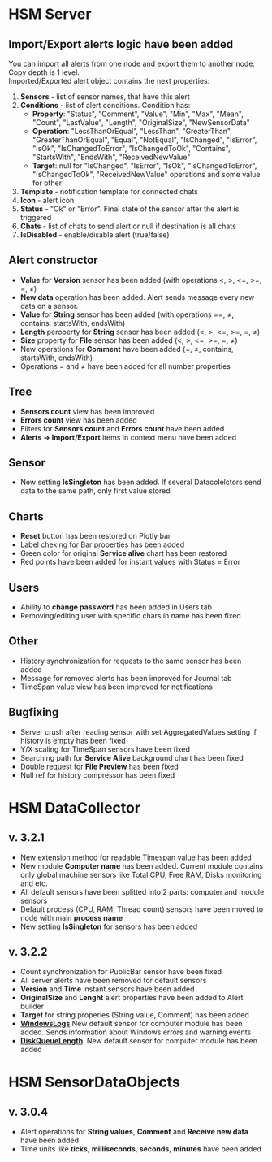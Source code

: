 # HSM Server

## Import/Export alerts logic have been added
You can import all alerts from one node and export them to another node. Copy depth is 1 level.  
Imported/Exported alert object contains the next properties:
1. **Sensors** - list of sensor names, that have this alert
2. **Conditions** - list of alert conditions. Condition has:
    - **Property**: "Status", "Comment", "Value", "Min", "Max", "Mean", "Count", "LastValue", "Length", "OriginalSize", "NewSensorData"
    - **Operation**: "LessThanOrEqual", "LessThan", "GreaterThan", "GreaterThanOrEqual", "Equal", "NotEqual", "IsChanged", "IsError", "IsOk", "IsChangedToError", "IsChangedToOk", "Contains", "StartsWith", "EndsWith", "ReceivedNewValue"
    - **Target**: null for "IsChanged", "IsError", "IsOk", "IsChangedToError", "IsChangedToOk", "ReceivedNewValue" operations and some value for other
3. **Template** - notification template for connected chats
4. **Icon** - alert icon
5. **Status** - "Ok" or "Error". Final state of the sensor after the alert is triggered
6. **Chats** - list of chats to send alert or null if destination is all chats
7. **IsDisabled** - enable/disable alert (true/false)

## Alert constructor
* **Value** for **Version** sensor has been added (with operations <, >, <=, >=, =, ≠)
* **New data** operation has been added. Alert sends message every new data on a sensor.
* **Value** for **String** sensor has been added (with operations ==, ≠, contains, startsWith, endsWith)
* **Length** peroperty for **String** sensor has been added (<, >, <=, >=, =, ≠)
* **Size** property for **File** sensor has been added (<, >, <=, >=, =, ≠)
* New operations for **Comment** have been added (=, ≠, contains, startsWith, endsWith)
* Operations = and ≠ have been added for all number properties

## Tree
* **Sensors count** view has been improved
* **Errors count** view has been added
* Filters for **Sensors count** and **Errors count** have been added
* **Alerts -> Import/Export** items in context menu have been added

## Sensor
* New setting **IsSingleton** has been added. If several Datacolelctors send data to the same path, only first value stored

## Charts
* **Reset** button has been restored on Plotly bar
* Label cheking for Bar properties has been added
* Green color for original **Service alive** chart has been restored 
* Red points have been added for instant values with Status = Error

## Users
* Ability to **change password** has been added in Users tab
* Removing/editing user with specific chars in name has been fixed 

## Other
* History synchronization for requests to the same sensor has been added
* Message for removed alerts has been improved for Journal tab
* TimeSpan value view has been improved for notifications

## Bugfixing
* Server crush after reading sensor with set AggregatedValues setting if history is empty has been fixed
* Y/X scaling for TimeSpan sensors have been fixed
* Searching path for **Service Alive** background chart has been fixed
* Double request for **File Preview** has been fixed
* Null ref for history compressor has been fixed


# HSM DataCollector 

## v. 3.2.1
* New extension method for readable Timespan value has been added
* New module **Computer name** has been added. Current module contains only global machine sensors like Total CPU, Free RAM, Disks monitoring and etc.
* All default sensors have been splitted into 2 parts: computer and module sensors
* Default process (CPU, RAM, Thread count) sensors have been moved to node with main **process name**
* New setting **IsSingleton** for sensors has been added

## v. 3.2.2
* Count synchronization for PublicBar sensor have been fixed
* All server alerts have been removed for default sensors
* **Version** and **Time** instant sensors have been added
* **OriginalSize** and **Lenght** alert properties have been added to Alert builder
* **Target** for string properies (String value, Comment) has been added
* [**WindowsLogs**](https://github.com/SoftFx/Hierarchical-Sensor-Monitoring/wiki/DefaultSensor.-Windows-logs) New default sensor for computer module has been added. Sends information about Windows errors and warning events
* [**DiskQueueLength**](https://github.com/SoftFx/Hierarchical-Sensor-Monitoring/wiki/DefaultSensor.-DiskQueueLength). New default sensor for computer module has been added


# HSM SensorDataObjects

## v. 3.0.4
* Alert operations for **String values**, **Comment** and **Receive new data** have been added
* Time units like **ticks**, **milliseconds**, **seconds**, **minutes** have been added